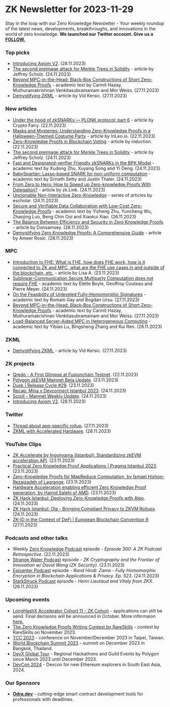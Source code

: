 # ZK Newsletter for 2023-11-29
Stay in the loop with our Zero Knowledge Newsletter - Your weekly roundup of the latest news, developments, breakthroughs, and innovations in the world of zero knowledge. **We launched our Twitter account. Give us a [FOLLOW.](https://twitter.com/ZKNewsletter)**

### Top picks
* [Introducing Axiom V2](https://blog.axiom.xyz/introducing-v2/). (28.11.2023)
* [The second preimage attack for Merkle Trees in Solidity](https://www.rareskills.io/post/merkle-tree-second-preimage-attack) - article by Jeffrey Scholz. (24.11.2023)
* [Beyond MPC-in-the-Head: Black-Box Constructions of Short Zero-Knowledge Proofs](https://eprint.iacr.org/2023/1819.pdf) - academic text by Carmit Hazay, Muthuramakrishnan Venkitasubramaniam and Mor Weiss. (27.11.2023)
* [Demystifying ZKML](https://medium.com/@vid.kersic/demystifying-zkml-0f3dff7194b9) - article by Vid Kersic. (27.11.2023)
 
### New articles 
* [Under the hood of zkSNARKs — PLONK protocol: part 6](https://medium.com/@cryptofairy/under-the-hood-of-zksnarks-plonk-protocol-part-6-5a030d15be68) - article by Crypto Fairy. (22.11.2023)
* [Masks and Mysteries: Understanding Zero-Knowledge Proofs in a Halloween-Themed Costume Party](https://hackernoon.com/masks-and-mysteries-understanding-zero-knowledge-proofs-in-a-halloween-themed-costume-party) - article by InLeo.io. (22.11.2023)
* [Zero-Knowledge Proofs in Blockchain Voting](https://hackernoon.com/zero-knowledge-proofs-in-blockchain-voting) - article by induction. (22.11.2023)
* [The second preimage attack for Merkle Trees in Solidity](https://www.rareskills.io/post/merkle-tree-second-preimage-attack) - article by Jeffrey Scholz. (24.11.2023)
* [Fast and Designated-verifier Friendly zkSNARKs in the BPK Model](https://eprint.iacr.org/2023/1806.pdf) - academic text by Xudong Zhu, Xuyang Song and Yi Deng. (24.11.2023)
* [BabySpartan: Lasso-based SNARK for non-uniform computation](https://eprint.iacr.org/2023/1799.pdf) - academic text by Srinath Setty and Justin Thaler. (24.11.2023)
* [From Zero to Hero: How to Speed up Zero-knowledge Proofs With Delegation?](https://blog.zk.link/from-zero-to-hero-how-to-speed-up-zero-knowledge-proofs-with-delegation-d57abc24b57b) - article by zk.Link. (24.11.2023)
* [Unclonable Non-Interactive Zero-Knowledge](https://hackernoon.com/u/escholar) - series of articles by escholar. (24.11.2023)
* [Secure and Verifiable Data Collaboration with Low-Cost Zero-Knowledge Proofs](https://arxiv.org/pdf/2311.15310.pdf) - academic text by Yizheng Zhu, Yuncheng Wu, Zhaojing Luo, Beng Chin Ooi and Xiaokui Xiao. (26.11.2023) 
* [The Balance Between Efficiency and Security in Zero Knowledge Proofs](https://hackernoon.com/the-balance-between-efficiency-and-security-in-zero-knowledge-proofs) - article by Donsamsey. (28.11.2023)
* [Demystifying Zero Knowledge Proofs: A Comprehensive Guide](https://blockgeeks.com/guides/zero-knowledge-proofs/) - article by Ameer Rosic. (28.11.2023)

### MPC
* [Introduction to FHE: What is FHE, how does FHE work, how is it connected to ZK and MPC, what are the FHE use cases in and outside of the blockchain, etc.](https://taiko.mirror.xyz/2O9rJeB-1PalQeYQlZkn4vgRNr_PgzaO8TWUOM5wf3M) - article by Lisa A. (23.11.2023)
* [Sublinear-Communication Secure Multiparty Computation does not require FHE](https://eprint.iacr.org/2023/1802) - academic text by Elette Boyle, Geoffroy Couteau and Pierre Meyer. (24.11.2023)
* [On the Feasibility of Unleveled Fully-Homomorphic Signatures](https://eprint.iacr.org/2023/1818.pdf) - academic text by Romain Gay and Bogdan Ursu. (27.11.2023)
* [Beyond MPC-in-the-Head: Black-Box Constructions of Short Zero-Knowledge Proofs](https://eprint.iacr.org/2023/1819.pdf) - academic text by Carmit Hazay, Muthuramakrishnan Venkitasubramaniam and Mor Weiss. (27.11.2023)
* [Load-Balanced Server-Aided MPC in Heterogeneous Computing](https://eprint.iacr.org/2023/1826.pdf) - academic text by Yibiao Lu, Bingsheng Zhang and Kui Ren. (28.11.2023)

### ZKML
* [Demystifying ZKML](https://medium.com/@vid.kersic/demystifying-zkml-0f3dff7194b9) - article by Vid Kersic. (27.11.2023)

### ZK projects
* [Qredo - A First Glimpse at Fusionchain Testnet](https://www.qredo.com/blog/a-first-glimpse-at-fusionchain-testnet). (22.11.2023)
* [Polygon zkEVM Mainnet Beta Update](https://twitter.com/0xPolygon/status/1727355924090659024). (23.11.2023)
* [Dusk | Release Cycle #29](https://dusk.network/news/release-cycle-update-29/). (23.11.2023)
* [Recap: Mina x Devconnect Istanbul 2023](https://minaprotocol.com/blog/devconnect-istanbul-recap-2023). (24.11.2023)
* [Scroll - Mainnet Weekly Update](https://twitter.com/Scroll_ZKP/status/1728171708799164805). (24.11.2023)
* [Introducing Axiom V2](https://blog.axiom.xyz/introducing-v2/). (28.11.2023)

### Twitter
* [Thread about app-specific rollup](https://twitter.com/taikoxyz/status/1729175236309070088). (27.11.2023)
* [ZKML with Accelerated Hardware](https://twitter.com/ezklxyz/status/1729492586463629526). (28.11.2023)

### YouTube Clips
* [ZK Accelerate by Ingonyama (Istanbul): Standardizing zkEVM acceleration API](https://www.youtube.com/watch?v=xRUo4IoFLRo). (23.11.2023)
* [Practical Zero Knowledge Proof Applications | Pragma Istanbul 2023](https://www.youtube.com/watch?v=jm9AYZHtAhw). (23.11.2023)
* [Zero-Knowledge Proofs for MapReduce Computation, by Ismael Hishon-Rezaizadeh of Lagrange](https://www.youtube.com/watch?v=sVTj69POUJw). (23.11.2023)
* [Hardware Acceleration enabling efficient Zero Knowledge Proof generation, by Hamid Salehi of AMD](https://www.youtube.com/watch?v=rx_k_5VtCbU). (23.11.2023)
* [ZK Hack Istanbul: Deploying Zero-Knowledge Proofs with Aleo](https://www.youtube.com/watch?v=D25jAsxgMtg). (24.11.2023)
* [ZK Hack Istanbul: Ola - Bringing Compliant Privacy to ZKVM Rollups](https://www.youtube.com/watch?v=MqeGOLV7x58). (24.11.2023)
* [ZK-ID in the Context of DeFi | European Blockchain Convention 9](https://www.youtube.com/watch?v=6c0NRrBbug0). (27.11.2023)

### Podcasts and other talks
* Weekly [Zero Knowledge Podcast](https://zeroknowledge.fm/300-2/) episode - *Episode 300: A ZK Podcast Retrospective*. (22.11.2023) 
* [Strange Water Podcast](https://open.spotify.com/episode/0ZsPY5CLpsxiwdcCTmbsEg?si=f6bc188f909b4290) episode - *ZK Cryptography and the Frontier  of Innovation w/ David Wong (ZK Security)*. (23.11.2023)
* [Epicenter Podcast](https://www.youtube.com/watch?v=yHK0TxVNfnw) episode - *Rand Hindi: Zama - Fully Homomorphic Encryption in Blockchain Applications & Privacy. Ep. 523*. (24.11.2023)
* [StarkStruck Podcast](https://www.youtube.com/watch?v=xSJ0pVl-CFU) episode - *Henri Lieutaud and Vitaly from ZKX*. (26.11.2023)

### Upcoming events
* [LongHashX Accelerator Cohort 11 - ZK Cohort](https://longhashventures.typeform.com/ZKCohort?typeform-source=t.co) - applications can still be send. Final decisions will be announced in October. More informaion [here.](https://www.longhash.vc/accelerator/zk-accelerator/)
* [The Zero Knowledge Proofs Writing Contest by RareSkills](https://hackernoon.com/the-zero-knowledge-proofs-writing-contest-by-rareskills) - contest by RareSkills on November 2023.
* [TCC 2023](https://tcc.iacr.org/2023/) - conference on November/December 2023 in Taipei, Taiwan.
* [World Blockchain Summit 2023](https://www.worldblockchainsummit.com/events/bkk-dec-23) - summit on December 2023 in Bangkok, Thailand.
* [DevX Global Tour](https://polygon.technology/blog/polygon-labs-announces-devx-global-tour) - Regional Hackathons and Guild Events by Polygon since March 2023 until December 2023.
* [DevCon 2024](https://devcon.org/) - Devcon for new Ethereum explorers in South East Asia, 2024.

### Our Sponsors
* **[Odra.dev](https://odra.dev)** - cutting-edge smart contract development tools for professionals with deadlines.
